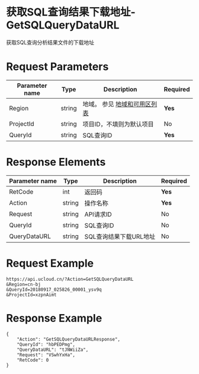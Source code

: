 # 获取SQL查询结果下载地址-GetSQLQueryDataURL

获取SQL查询分析结果文件的下载地址

# Request Parameters
|Parameter name|Type|Description|Required|
|---|---|---|---|
|Region|string|地域。 参见 [地域和可用区列表](api/summary/regionlist)|**Yes**|
|ProjectId|string|项目ID，不填则为默认项目|No|
|QueryId|string|SQL查询ID|**Yes**|

# Response Elements
|Parameter name|Type|Description|Required|
|---|---|---|---|
|RetCode|int|返回码|**Yes**|
|Action|string|操作名称|**Yes**|
|Request|string|API请求ID|No|
|QueryId|string|SQL查询ID|No|
|QueryDataURL|string|SQL查询结果下载URL地址|No|

# Request Example
```
https://api.ucloud.cn/?Action=GetSQLQueryDataURL
&Region=cn-bj
&QueryId=20180917_025826_00001_ysv9q
&ProjectId=xzpnAimt
```

# Response Example
```
{
    "Action": "GetSQLQueryDataURLResponse", 
    "QueryId": "hbPEDPmg", 
    "QueryDataURL": "tJNWiiZa", 
    "Request": "VSwhYxHa", 
    "RetCode": 0
}
```

